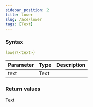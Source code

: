 ```yaml
---
sidebar_position: 2   
title: lower
slug: /ace/lower
tags: [Text]
---
```


### Syntax

 ```yaml
lower(<text>)
```
    
| Parameter   | Type | Description |
| ----------- | ---- | ----------- |     
| text | Text |  |

### Return values
Text

